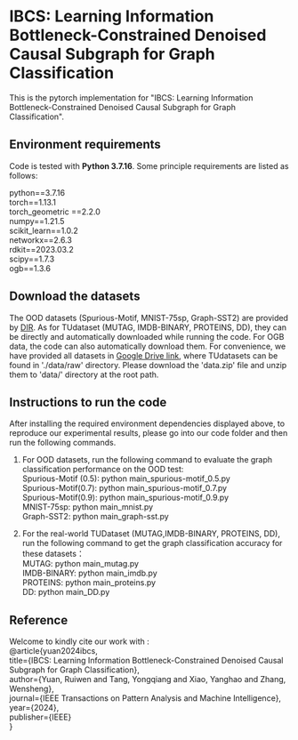 # IBCS: Learning Information Bottleneck-Constrained Denoised Causal Subgraph for Graph Classification

This is the pytorch implementation for "IBCS: Learning Information Bottleneck-Constrained Denoised Causal Subgraph for Graph Classification".

## Environment requirements

Code is tested with **Python 3.7.16**. Some principle requirements are listed as follows:

python==3.7.16  
torch==1.13.1  
torch_geometric ==2.2.0  
numpy==1.21.5  
scikit_learn==1.0.2  
networkx==2.6.3  
rdkit==2023.03.2  
scipy==1.7.3  
ogb==1.3.6  

## Download the datasets
The OOD datasets (Spurious-Motif, MNIST-75sp, Graph-SST2) are provided by [DIR](https://github.com/Wuyxin/DIR-GNN). As for TUdataset (MUTAG, IMDB-BINARY, PROTEINS, DD), they can be directly and automatically downloaded while running the code. For OGB data, the code can also automatically download them. For convenience, we have provided all datasets in [Google Drive link](https://drive.google.com/drive/folders/1Dtfjej8BZVy16bfxMtkh1hjavF9XDbpo), where TUdatasets can be found in './data/raw' directory. Please download the 'data.zip' file and unzip them to 'data/' directory at the root path.

## Instructions to run the code

After installing the required environment dependencies displayed above, to reproduce our experimental results, please go into our code folder and then run the following commands. 

1) For OOD datasets, run the following command to evaluate the graph classification performance on the OOD test:  
Spurious-Motif (0.5): python main_spurious-motif_0.5.py  
Spurious-Motif(0.7): python main_spurious-motif_0.7.py  
Spurious-Motif(0.9): python main_spurious-motif_0.9.py  
MNIST-75sp: python main_mnist.py  
Graph-SST2: python main_graph-sst.py  

2) For the real-world TUDataset (MUTAG,IMDB-BINARY, PROTEINS, DD), run the following command to get the graph classification accuracy for these datasets：  
MUTAG: python main_mutag.py  
IMDB-BINARY: python main_imdb.py  
PROTEINS: python main_proteins.py  
DD: python main_DD.py

## Reference
Welcome to kindly cite our work with :  
@article{yuan2024ibcs,  
  title={IBCS: Learning Information Bottleneck-Constrained Denoised Causal Subgraph for Graph Classification},  
  author={Yuan, Ruiwen and Tang, Yongqiang and Xiao, Yanghao and Zhang, Wensheng},  
  journal={IEEE Transactions on Pattern Analysis and Machine Intelligence},  
  year={2024},  
  publisher={IEEE}  
}
